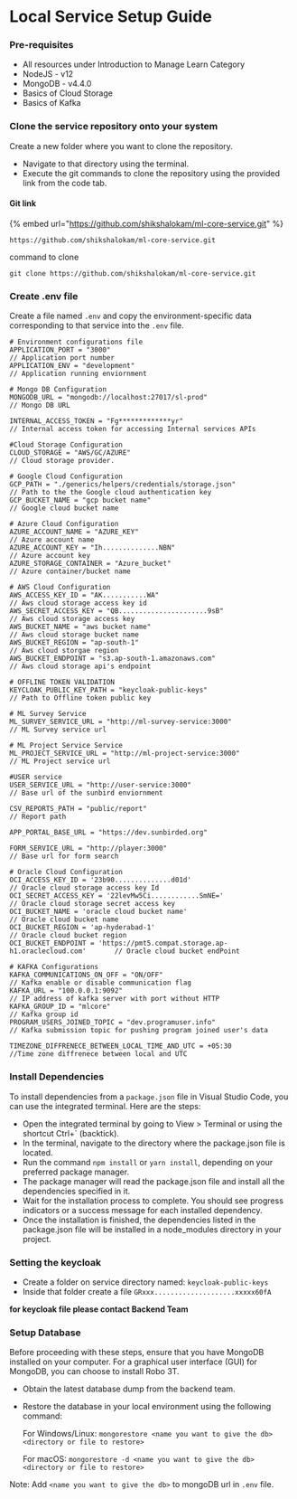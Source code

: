 # Local Service Setup Guide

### Pre-requisites

* All resources under Introduction to Manage Learn Category
* NodeJS - v12
* MongoDB - v4.4.0
* Basics of Cloud Storage
* Basics of Kafka

### Clone the service repository onto your system

Create a new folder where you want to clone the repository.

* Navigate to that directory using the terminal.
* Execute the git commands to clone the repository using the provided link from the code tab.

#### Git link

{% embed url="https://github.com/shikshalokam/ml-core-service.git" %}

```
https://github.com/shikshalokam/ml-core-service.git
```

command to clone

```
git clone https://github.com/shikshalokam/ml-core-service.git
```

### Create .env file

Create a file named `.env` and copy the environment-specific data corresponding to that service into the `.env` file.

```
# Environment configurations file
APPLICATION_PORT = "3000"                                                       // Application port number
APPLICATION_ENV = "development"                                                 // Application running enviornment 

# Mongo DB Configuration
MONGODB_URL = "mongodb://localhost:27017/sl-prod"                               // Mongo DB URL

INTERNAL_ACCESS_TOKEN = "Fg*************yr"                                     // Internal access token for accessing Internal services APIs

#Cloud Storage Configuration
CLOUD_STORAGE = "AWS/GC/AZURE"                                                  // Cloud storage provider.

# Google Cloud Configuration
GCP_PATH = "./generics/helpers/credentials/storage.json"                        // Path to the the Google cloud authentication key
GCP_BUCKET_NAME = "gcp bucket name"                                             // Google cloud bucket name 

# Azure Cloud Configuration
AZURE_ACCOUNT_NAME = "AZURE_KEY"                                                // Azure account name
AZURE_ACCOUNT_KEY = "Ih..............NBN"                                       // Azure account key
AZURE_STORAGE_CONTAINER = "Azure_bucket"                                        // Azure container/bucket name 

# AWS Cloud Configuration
AWS_ACCESS_KEY_ID = "AK...........WA"                                           // Aws cloud storage access key id
AWS_SECRET_ACCESS_KEY = "QB......................9sB"                           // Aws cloud storage access key 
AWS_BUCKET_NAME = "aws bucket name"                                             // Aws cloud storage bucket name
AWS_BUCKET_REGION = "ap-south-1"                                                // Aws cloud storgae region
AWS_BUCKET_ENDPOINT = "s3.ap-south-1.amazonaws.com"                             // Aws cloud storage api's endpoint

# OFFLINE TOKEN VALIDATION
KEYCLOAK_PUBLIC_KEY_PATH = "keycloak-public-keys"                               // Path to Offline token public key

# ML Survey Service
ML_SURVEY_SERVICE_URL = "http://ml-survey-service:3000"                         // ML Survey service url

# ML Project Service Service
ML_PROJECT_SERVICE_URL = "http://ml-project-service:3000"                            // ML Project service url

#USER service
USER_SERVICE_URL = "http://user-service:3000"                                   // Base url of the sunbird enviornment

CSV_REPORTS_PATH = "public/report"                                              // Report path

APP_PORTAL_BASE_URL = "https://dev.sunbirded.org"

FORM_SERVICE_URL = "http://player:3000"                                         // Base url for form search

# Oracle Cloud Configuration                                                    
OCI_ACCESS_KEY_ID = '23b90..............d01d'                                   // Oracle cloud storage access key Id
OCI_SECRET_ACCESS_KEY = '22levMw5Ci............SmNE='                           // Oracle cloud storage secret access key 
OCI_BUCKET_NAME = 'oracle cloud bucket name'                                    // Oracle cloud bucket name
OCI_BUCKET_REGION = 'ap-hyderabad-1'                                            // Oracle cloud bucket region
OCI_BUCKET_ENDPOINT = 'https://pmt5.compat.storage.ap-h1.oraclecloud.com'       // Oracle cloud bucket endPoint 

# KAFKA Configurations
KAFKA_COMMUNICATIONS_ON_OFF = "ON/OFF"                                               // Kafka enable or disable communication flag
KAFKA_URL = "100.0.0.1:9092"                                                 // IP address of kafka server with port without HTTP
KAFKA_GROUP_ID = "mlcore"                                                       // Kafka group id 
PROGRAM_USERS_JOINED_TOPIC = "dev.programuser.info"                              // Kafka submission topic for pushing program joined user's data

TIMEZONE_DIFFRENECE_BETWEEN_LOCAL_TIME_AND_UTC = +05:30                           //Time zone diffrenece between local and UTC
```

### Install Dependencies

To install dependencies from a `package.json` file in Visual Studio Code, you can use the integrated terminal. Here are the steps:

* Open the integrated terminal by going to View > Terminal or using the shortcut Ctrl+\` (backtick).
* In the terminal, navigate to the directory where the package.json file is located.
* Run the command `npm install` or `yarn install`, depending on your preferred package manager.
* The package manager will read the package.json file and install all the dependencies specified in it.
* Wait for the installation process to complete. You should see progress indicators or a success message for each installed dependency.
* Once the installation is finished, the dependencies listed in the package.json file will be installed in a node\_modules directory in your project.

### Setting the keycloak

* Create a folder on service directory named: `keycloak-public-keys`
* Inside that folder create a file `GRxxx....................xxxxx60fA`

**for keycloak file please contact Backend Team**

### Setup Database

Before proceeding with these steps, ensure that you have MongoDB installed on your computer. For a graphical user interface (GUI) for MongoDB, you can choose to install Robo 3T.

* Obtain the latest database dump from the backend team.
*   Restore the database in your local environment using the following command:

    For Windows/Linux: `mongorestore <name you want to give the db> <directory or file to restore>`

    For macOS: `mongorestore -d <name you want to give the db> <directory or file to restore>`

Note: Add `<name you want to give the db>` to mongoDB url in `.env` file.


